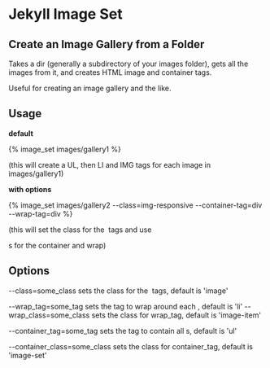 Jekyll Image Set
================

Create an Image Gallery from a Folder
----------------

Takes a dir (generally a subdirectory of your images folder), gets all the images from it, and creates HTML image and container tags.

Useful for creating an image gallery and the like.

Usage 
----------------

**default**

{% image_set images/gallery1 %}

(this will create a UL, then LI and IMG tags for each image in images/gallery1)

**with options**

{% image_set images/gallery2 --class=img-responsive --container-tag=div --wrap-tag=div %}

(this will set the class for the <img> tags and use <div>s for the container and wrap)

Options
----------------

--class=some_class 
sets the class for the <img> tags, default is 'image'

--wrap_tag=some_tag
sets the tag to wrap around each <img>, default is 'li'
--wrap_class=some_class
sets the class for wrap_tag, default is 'image-item'

--container_tag=some_tag
sets the tag to contain all <img>s, default is 'ul'

--container_class=some_class
sets the class for container_tag, default is 'image-set'

